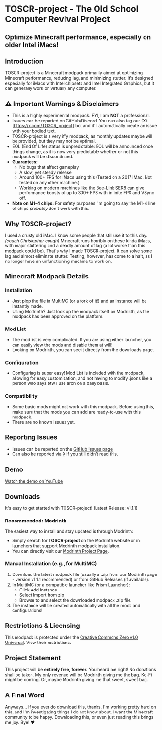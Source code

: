 # TOSCR-project - The Old School Computer Revival Project
## Optimize Minecraft performance, especially on older Intel iMacs!

## Introduction
TOSCR-project is a Minecraft modpack primarily aimed at optimizing Minecraft performance, reducing lag, and minimizing stutter. It's designed especially for iMacs with Intel chipsets and Intel Integrated Graphics, but it can generally work on virtually any computer.

## ⚠️ Important Warnings & Disclaimers
*   This is a highly experimental modpack. FYI, I am **NOT** a professional.
*   Issues can be reported on GitHub/Discord. You can also tag our (X)[https://x.com/TOSCR_project] bot and it'll automatically create an issue with your bodied text.
*   TOSCR-project is a very iffy modpack, as monthly updates maybe will be provided, but they may not be optimal.
*   EOL (End Of Life) status is unpredictable: EOL will be announced once things change, as it is now very predictable whether or not this modpack will be discontinued.
*   **Guarantees:**
    *   No bugs that affect gameplay
    *   A slow, yet steady release
    *   Around 100+ FPS for iMacs using this (Tested on a 2017 iMac. Not tested on any other machine.)
    *   Working on modern machines like the Bee-Link SER8 can give performance boosts of up to 300+ FPS with infinite FPS and VSync off.
*   **Note on M1-4 chips:** For safety purposes I'm going to say the M1-4 line of chips *probably* don't work with this.

## Why TOSCR-project?
I used a crusty old iMac. I know some people that still use it to this day. _(cough Christopher cough)_ Minecraft runs horribly on these kinda iMacs, with major stuttering and a deadly amount of lag (a lot worse than this modpack could be). That's why I made TOSCR-project. It can solve some lag and almost eliminate stutter. Testing, however, has come to a halt, as I no longer have an unfunctioning machine to work on.

## Minecraft Modpack Details

### Installation
*   Just plop the file in MultiMC (or a fork of it!) and an instance will be instantly made.
*   Using Modrinth? Just look up the modpack itself on Modrinth, as the modpack has been approved on the platform.

### Mod List
*   The mod list is very complicated. If you are using either launcher, you can easily view the mods and disable them at will!
*   Looking on Modrinth, you can see it directly from the downloads page.

### Configuration
*   Configuring is super easy! Mod List is included with the modpack, allowing for easy customization, and not having to modify .jsons like a person who says btw i use arch on a daily basis.

### Compatibility
*   Some basic mods might not work with this modpack. Before using this, make sure that the mods you can add are ready-to-use with this modpack.
*   There are no known issues yet.

## Reporting Issues
*   Issues can be reported on the [GitHub Issues page](../../issues).
*   Can also be reported via [X](https://x.com/TOSCR_project) if you still didn't read this.

## Demo
[Watch the demo on YouTube](https://www.youtube.com/watch?v=OAMGxX8sMMk)


## <a id=downloads></a>Downloads

It's easy to get started with TOSCR-project! (Latest Release: v1.1.1)

### Recommended: Modrinth
The easiest way to install and stay updated is through Modrinth:
*   Simply search for **TOSCR-project** on the Modrinth website or in launchers that support Modrinth modpack installation.
*   You can directly visit our [Modrinth Project Page](https://modrinth.com/modpack/thesomewhatyou-minecraft-revival).

### Manual Installation (e.g., for MultiMC)
1.  Download the latest modpack file (usually a .zip from our Modrinth page - version v1.1.1 recommended) or from GitHub Releases (if available).
2.  In MultiMC (or a compatible launcher like Prism Launcher):
    *   Click Add Instance
    *   Select Import from zip
    *   Browse to and select the downloaded modpack .zip file.
3.  The instance will be created automatically with all the mods and configurations!


## Restrictions & Licensing
This modpack is protected under the [Creative Commons Zero v1.0 Universal](https://creativecommons.org/publicdomain/zero/1.0/). View their restrictions.

## Project Statement
This project will be **entirely free, forever.** You heard me right! No donations shall be taken. My only revenue will be Modrinth giving me the bag. Ko-Fi might be coming.
Or, maybe Modrinth giving me that sweet, sweet bag.

## A Final Word
Anyways...
If you ever do download this, thanks. I'm working pretty hard on this, and I'm investigating things I do not know about. I want the Minecraft community to be happy. Downloading this, or even just reading this brings me joy. Bye! ❤️
